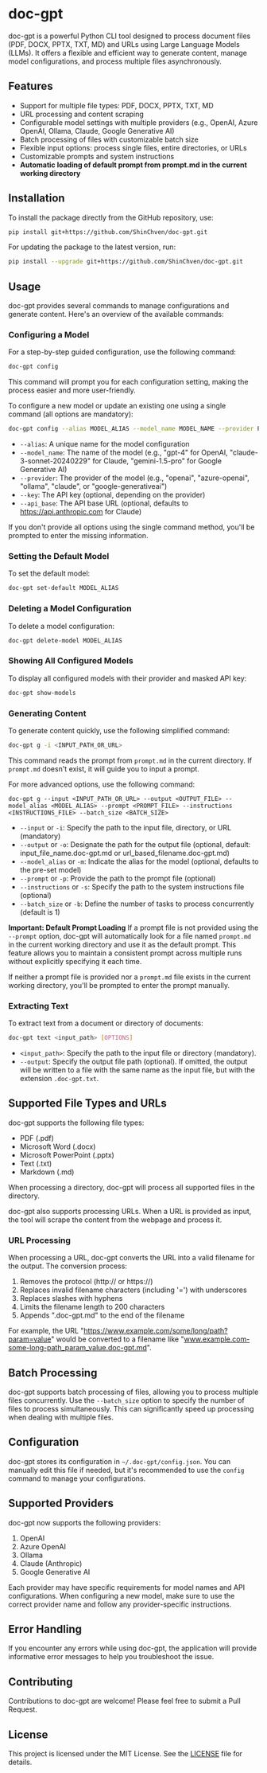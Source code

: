 # doc-gpt

doc-gpt is a powerful Python CLI tool designed to process document files (PDF, DOCX, PPTX, TXT, MD) and URLs using Large Language Models (LLMs). It offers a flexible and efficient way to generate content, manage model configurations, and process multiple files asynchronously.

## Features

- Support for multiple file types: PDF, DOCX, PPTX, TXT, MD
- URL processing and content scraping
- Configurable model settings with multiple providers (e.g., OpenAI, Azure OpenAI, Ollama, Claude, Google Generative AI)
- Batch processing of files with customizable batch size
- Flexible input options: process single files, entire directories, or URLs
- Customizable prompts and system instructions
- **Automatic loading of default prompt from prompt.md in the current working directory**

## Installation

To install the package directly from the GitHub repository, use:

```bash
pip install git+https://github.com/ShinChven/doc-gpt.git
```

For updating the package to the latest version, run:

```bash
pip install --upgrade git+https://github.com/ShinChven/doc-gpt.git
```

## Usage

doc-gpt provides several commands to manage configurations and generate content. Here's an overview of the available commands:

### Configuring a Model

For a step-by-step guided configuration, use the following command:

```bash
doc-gpt config
```

This command will prompt you for each configuration setting, making the process easier and more user-friendly.


To configure a new model or update an existing one using a single command (all options are mandatory):

```bash
doc-gpt config --alias MODEL_ALIAS --model_name MODEL_NAME --provider PROVIDER --key API_KEY --api_base API_BASE
```

- `--alias`: A unique name for the model configuration
- `--model_name`: The name of the model (e.g., "gpt-4" for OpenAI, "claude-3-sonnet-20240229" for Claude, "gemini-1.5-pro" for Google Generative AI)
- `--provider`: The provider of the model (e.g., "openai", "azure-openai", "ollama", "claude", or "google-generativeai")
- `--key`: The API key (optional, depending on the provider)
- `--api_base`: The API base URL (optional, defaults to https://api.anthropic.com for Claude)

If you don't provide all options using the single command method, you'll be prompted to enter the missing information.

### Setting the Default Model

To set the default model:

```bash
doc-gpt set-default MODEL_ALIAS
```

### Deleting a Model Configuration

To delete a model configuration:

```bash
doc-gpt delete-model MODEL_ALIAS
```

### Showing All Configured Models

To display all configured models with their provider and masked API key:

```bash
doc-gpt show-models
```

### Generating Content

To generate content quickly, use the following simplified command:

```bash
doc-gpt g -i <INPUT_PATH_OR_URL>
```

This command reads the prompt from `prompt.md` in the current directory. If `prompt.md` doesn't exist, it will guide you to input a prompt.

For more advanced options, use the following command:


```
doc-gpt g --input <INPUT_PATH_OR_URL> --output <OUTPUT_FILE> --model_alias <MODEL_ALIAS> --prompt <PROMPT_FILE> --instructions <INSTRUCTIONS_FILE> --batch_size <BATCH_SIZE>
```

- `--input` or `-i`: Specify the path to the input file, directory, or URL (mandatory)
- `--output` or `-o`: Designate the path for the output file (optional, default: input_file_name.doc-gpt.md or url_based_filename.doc-gpt.md)
- `--model_alias` or `-m`: Indicate the alias for the model (optional, defaults to the pre-set model)
- `--prompt` or `-p`: Provide the path to the prompt file (optional)
- `--instructions` or `-s`: Specify the path to the system instructions file (optional)
- `--batch_size` or `-b`: Define the number of tasks to process concurrently (default is 1)

**Important: Default Prompt Loading**
If a prompt file is not provided using the `--prompt` option, doc-gpt will automatically look for a file named `prompt.md` in the current working directory and use it as the default prompt. This feature allows you to maintain a consistent prompt across multiple runs without explicitly specifying it each time.

If neither a prompt file is provided nor a `prompt.md` file exists in the current working directory, you'll be prompted to enter the prompt manually.


### Extracting Text

To extract text from a document or directory of documents:

```bash
doc-gpt text <input_path> [OPTIONS]
```

- `<input_path>`: Specify the path to the input file or directory (mandatory).
- `--output`: Specify the output file path (optional). If omitted, the output will be written to a file with the same name as the input file, but with the extension `.doc-gpt.txt`.


## Supported File Types and URLs

doc-gpt supports the following file types:
- PDF (.pdf)
- Microsoft Word (.docx)
- Microsoft PowerPoint (.pptx)
- Text (.txt)
- Markdown (.md)

When processing a directory, doc-gpt will process all supported files in the directory.

doc-gpt also supports processing URLs. When a URL is provided as input, the tool will scrape the content from the webpage and process it.

### URL Processing

When processing a URL, doc-gpt converts the URL into a valid filename for the output. The conversion process:
1. Removes the protocol (http:// or https://)
2. Replaces invalid filename characters (including '=') with underscores
3. Replaces slashes with hyphens
4. Limits the filename length to 200 characters
5. Appends ".doc-gpt.md" to the end of the filename

For example, the URL "https://www.example.com/some/long/path?param=value" would be converted to a filename like "www.example.com-some-long-path_param_value.doc-gpt.md".

## Batch Processing

doc-gpt supports batch processing of files, allowing you to process multiple files concurrently. Use the `--batch_size` option to specify the number of files to process simultaneously. This can significantly speed up processing when dealing with multiple files.

## Configuration

doc-gpt stores its configuration in `~/.doc-gpt/config.json`. You can manually edit this file if needed, but it's recommended to use the `config` command to manage your configurations.

## Supported Providers

doc-gpt now supports the following providers:
1. OpenAI
2. Azure OpenAI
3. Ollama
4. Claude (Anthropic)
5. Google Generative AI

Each provider may have specific requirements for model names and API configurations. When configuring a new model, make sure to use the correct provider name and follow any provider-specific instructions.

## Error Handling

If you encounter any errors while using doc-gpt, the application will provide informative error messages to help you troubleshoot the issue.

## Contributing

Contributions to doc-gpt are welcome! Please feel free to submit a Pull Request.

## License

This project is licensed under the MIT License. See the [LICENSE](LICENSE) file for details.
